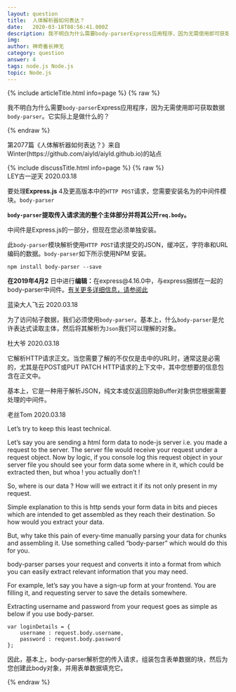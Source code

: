 ```yaml
---
layout: question
title:  人体解析器如何表达？
date:   2020-03-18T08:56:41.000Z
description: 我不明白为什么需要body-parserExpress应用程序，因为无需使用即可获取数据body-parser。它实际上是做什么的？...
img: 
author: 神奇番长神无
category: question
answer: 4
tags: node.js Node.js
topic: Node.js
---
```

<div class="article-root">
  <div class="article">
    {% include articleTitle.html info=page %}
    {% raw %}
    <div class="article-content"><p><font style="vertical-align: inherit;"><font style="vertical-align: inherit;">我不明白为什么需要</font></font><code>body-parser</code><font style="vertical-align: inherit;"><font style="vertical-align: inherit;">Express应用程序，因为无需使用即可获取数据</font></font><code>body-parser</code><font style="vertical-align: inherit;"><font style="vertical-align: inherit;">。</font><font style="vertical-align: inherit;">它实际上是做什么的？</font></font></p></div>
    {% endraw %}
  </div>
  <p class="winter_mark">第2077篇《人体解析器如何表达？》来自Winter(https://github.com/aiyld/aiyld.github.io)的站点</p>
  <div class="discuss-wrapper">
    {% include discussTitle.html info=page %}
    {% raw %}
    <div class="discuss-list">
    <div class="discuss-item">
        <div class="discuss-parent">
          <div class="discuss-meta">
            <span class="discuss-user">LEY古一逆天</span>
            <span class="discuss-time">2020.03.18</span>
          </div>
          <div class="discuss-comment"><p><font style="vertical-align: inherit;"><font style="vertical-align: inherit;">要处理</font><strong><font style="vertical-align: inherit;">Express.js</font></strong><font style="vertical-align: inherit;"> 4及更高版本中的</font></font><code>HTTP POST</code><font style="vertical-align: inherit;"><font style="vertical-align: inherit;">请求</font><font style="vertical-align: inherit;">，您需要安装名为的中间件模块</font><font style="vertical-align: inherit;">。</font></font><strong><font style="vertical-align: inherit;"></font></strong><font style="vertical-align: inherit;"></font><code>body-parser</code><font style="vertical-align: inherit;"></font></p>

<p><strong><code>body-parser</code><font style="vertical-align: inherit;"><font style="vertical-align: inherit;">提取传入请求流的整个主体部分并将其公开</font></font><code>req.body</code><font style="vertical-align: inherit;"><font style="vertical-align: inherit;">。</font></font></strong> </p>

<p><font style="vertical-align: inherit;"><font style="vertical-align: inherit;">中间件是Express.js的一部分，但现在您必须单独安装。</font></font></p>

<p><font style="vertical-align: inherit;"><font style="vertical-align: inherit;">此</font></font><code>body-parser</code><font style="vertical-align: inherit;"><font style="vertical-align: inherit;">模块解析使用</font></font><code>HTTP POST</code><font style="vertical-align: inherit;"><font style="vertical-align: inherit;">请求</font><font style="vertical-align: inherit;">提交的JSON，缓冲区，字符串和URL编码的数据</font><font style="vertical-align: inherit;">。</font></font><code>body-parser</code><font style="vertical-align: inherit;"><font style="vertical-align: inherit;">如下所示使用NPM </font><font style="vertical-align: inherit;">安装</font><font style="vertical-align: inherit;">。</font></font></p>

<pre><code>npm install body-parser --save
</code></pre>

<p><strong><font style="vertical-align: inherit;"><font style="vertical-align: inherit;">在2019年4月2</font></font></strong><font style="vertical-align: inherit;"><font style="vertical-align: inherit;"> 
日中进行</font><strong><font style="vertical-align: inherit;">编辑：</font></strong><font style="vertical-align: inherit;">在express@4.16.0中，与express捆绑在一起的body-parser中间件。</font></font><a href="https://stackoverflow.com/a/47232318/8784518"><font style="vertical-align: inherit;"><font style="vertical-align: inherit;">有关更多详细信息，请参阅此</font></font></a></p></div>
        </div></div><div class="discuss-item">
        <div class="discuss-parent">
          <div class="discuss-meta">
            <span class="discuss-user">蓝染大人飞云</span>
            <span class="discuss-time">2020.03.18</span>
          </div>
          <div class="discuss-comment"><p><font style="vertical-align: inherit;"><font style="vertical-align: inherit;">为了访问帖子数据，我们必须使用</font></font><code>body-parser</code><font style="vertical-align: inherit;"><font style="vertical-align: inherit;">。</font><font style="vertical-align: inherit;">基本上，什么</font></font><code>body-parser</code><font style="vertical-align: inherit;"><font style="vertical-align: inherit;">是允许表达式读取主体，然后将其解析为</font></font><code>Json</code><font style="vertical-align: inherit;"><font style="vertical-align: inherit;">我们可以理解</font><font style="vertical-align: inherit;">的</font><font style="vertical-align: inherit;">对象。</font></font></p></div>
        </div></div><div class="discuss-item">
        <div class="discuss-parent">
          <div class="discuss-meta">
            <span class="discuss-user">杜大爷</span>
            <span class="discuss-time">2020.03.18</span>
          </div>
          <div class="discuss-comment"><p><font style="vertical-align: inherit;"><font style="vertical-align: inherit;">它解析HTTP请求正文。</font><font style="vertical-align: inherit;">当您需要了解的不仅仅是击中的URL时，通常这是必需的，尤其是在POST或PUT PATCH HTTP请求的上下文中，其中您想要的信息包含在正文中。</font></font></p>

<p><font style="vertical-align: inherit;"><font style="vertical-align: inherit;">基本上，它是一种用于解析JSON，纯文本或仅返回原始Buffer对象供您根据需要处理的中间件。</font></font></p></div>
        </div></div><div class="discuss-item">
        <div class="discuss-parent">
          <div class="discuss-meta">
            <span class="discuss-user">老丝Tom</span>
            <span class="discuss-time">2020.03.18</span>
          </div>
          <div class="discuss-comment"><p>Let’s try to keep this least technical.</p>

<p>Let’s say you are sending a html form data to node-js server i.e. you made a request to the server. The server file would receive your request under a request object. Now by logic, if you console log this request object in your server file you should see your form data some where in it, which could be extracted then, but whoa ! you actually don’t !</p>

<p>So, where is our data ? How will we extract it if its not only present in my request.</p>

<p>Simple explanation to this is http sends your form data in bits and pieces which are intended to get assembled as they reach their destination. So how would you extract your data.</p>

<p>But, why take this pain of every-time manually parsing your data for chunks and assembling it. Use something called “body-parser” which would do this for you.</p>

<p>body-parser parses your request and converts it into a format from which you can easily extract relevant information that you may need.</p>

<p>For example, let’s say you have a sign-up form at your frontend. You are filling it, and requesting server to save the details somewhere.</p>

<p>Extracting username and password from your request goes as simple as below if you use body-parser.</p>

<pre><code>var loginDetails = {    <font></font>
    username : request.body.username,    <font></font>
    password : request.body.password    <font></font>
};<font></font>
</code></pre>

<p><font style="vertical-align: inherit;"><font style="vertical-align: inherit;">因此，基本上，body-parser解析您的传入请求，组装包含表单数据的块，然后为您创建此body对象，并用表单数据填充它。</font></font></p></div>
        </div></div>
    </div>
    {% endraw %}
  </div>
<div>
